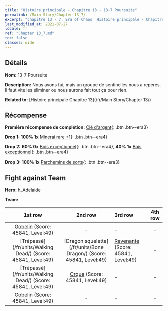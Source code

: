 ```yaml
---
title: "Histoire principale - Chapitre 13 - 13-7 Poursuite"
permalink: /Main Story/Chapter 13_7/
excerpt: "Chapitre 13 - 7. Era of Chaos  Histoire principale - Chapitre 13_7. 13-7 Poursuite"
last_modified_at: 2021-07-27
locale: fr
ref: "Chapter 13_7.md"
toc: false
classes: wide
---
```


## Détails

 **Nom:** 13-7 Poursuite

 **Description:** Nous avons fui, mais un groupe de sentinelles nous a repérés. Il faut vite les éliminer ou nous aurons fait tout ça pour rien.

 **Related to:** [Histoire principale Chapitre 13](/fr/Main Story/Chapter 13/)

## Récompense

 **Première récompense de complétion:** [Clé d'argent](/ItemsFR/con_693/){: .btn .btn--era3}

 **Drop 1:** **100% 1x** [Minerai rare +1](/ItemsFR/mat_40/){: .btn .btn--era4}

 **Drop 2:** **60% 0x** [Bois exceptionnel](/ItemsFR/mat_34/){: .btn .btn--era4}, **40% 1x** [Bois exceptionnel](/ItemsFR/mat_34/){: .btn .btn--era4}

 **Drop 3:** **100% 1x** [Parchemins de sorts](/ItemsFR/con_694/){: .btn .btn--era3}


## Fight against Team
 **Hero:** h_Adelaide

 **Team:**


  | 1st row | 2nd row | 3rd row | 4th row |
  |:----:|:----:|:----|:----:|
  | [Gobelin](/fr/units/Goblin/) (Score: 45841, Level:49)  | - | - | - |
  | [Trépassé](/fr/units/Walking Dead/) (Score: 45841, Level:49)  | [Dragon squelette](/fr/units/Bone Dragon/) (Score: 45841, Level:49)  | [Revenante](/fr/units/Wight/) (Score: 45841, Level:49)  | - |
  | [Trépassé](/fr/units/Walking Dead/) (Score: 45841, Level:49)  | [Orque](/fr/units/Orc/) (Score: 45841, Level:49)  | - | - |
  | [Gobelin](/fr/units/Goblin/) (Score: 45841, Level:49)  | - | - | - |


